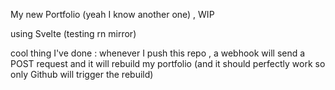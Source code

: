 My new Portfolio (yeah I know another one) , WIP

using Svelte (testing rn mirror)

cool thing I've done : whenever I push this repo , a webhook will send a POST request and it will rebuild my portfolio (and it should perfectly work so only Github will trigger the rebuild)

